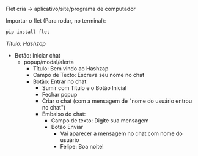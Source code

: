 Flet cria -> aplicativo/site/programa de computador

Importar o flet (Para rodar, no terminal):
```bash
pip install flet
```

*Título: Hashzap*

- Botão: Iniciar chat
    - popup/modal/alerta
        - Título: Bem vindo ao Hashzap
        - Campo de Texto: Escreva seu nome no chat
        - Botão: Entrar no chat
            - Sumir com Título e o Botão Inicial
            - Fechar popup
            - Criar o chat (com a mensagem de "nome do usuário entrou no chat")
            - Embaixo do chat:
                - Campo de texto: Digite sua mensagem
                - Botão Enviar
                    - Vai aparecer a mensagem no chat com nome do usuário
                    - Felipe: Boa noite!
